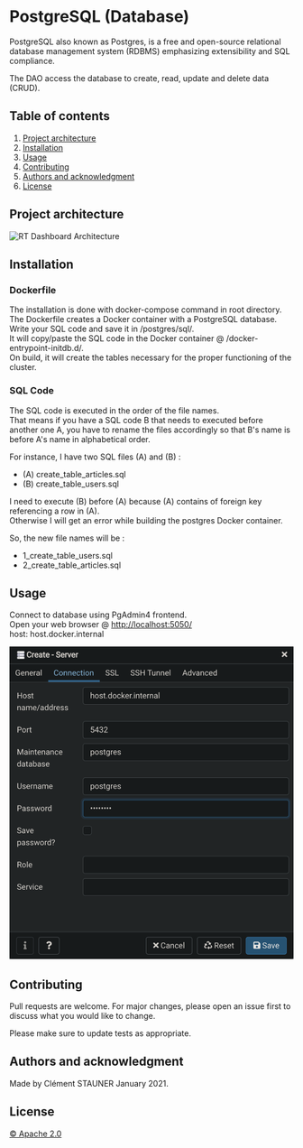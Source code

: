 # PostgreSQL (Database)

PostgreSQL also known as Postgres, is a free and open-source relational database management system (RDBMS) emphasizing extensibility and SQL compliance.

The DAO access the database to create, read, update and delete data (CRUD).

## Table of contents

1. [Project architecture](#Project-architecture)
2. [Installation](#Installation)
3. [Usage](#Usage)
4. [Contributing](#Contributing)
5. [Authors and acknowledgment](#Authors-and-acknowledgment)
6. [License](#License)

## Project architecture

<img
    src="../docs/img/architecture2.png"
    alt="RT Dashboard Architecture"
/>

## Installation

### Dockerfile

The installation is done with docker-compose command in root directory. \
The Dockerfile creates a Docker container with a PostgreSQL database. \
Write your SQL code and save it in /postgres/sql/. \
It will copy/paste the SQL code in the Docker container @ /docker-entrypoint-initdb.d/. \
On build, it will create the tables necessary for the proper functioning of the cluster.

### SQL Code

The SQL code is executed in the order of the file names. \
That means if you have a SQL code B that needs to executed before another one A, you have to rename the files accordingly so that B's name is before A's name in alphabetical order.

For instance, I have two SQL files (A) and (B) :

- (A) create_table_articles.sql
- (B) create_table_users.sql

I need to execute (B) before (A) because (A) contains of foreign key referencing a row in (A). \
Otherwise I will get an error while building the postgres Docker container.

So, the new file names will be :

- 1_create_table_users.sql
- 2_create_table_articles.sql

## Usage

Connect to database using PgAdmin4 frontend. \
Open your web browser @ <http://localhost:5050/> \
host: host.docker.internal

<img
    src="../docs/img/pgadmin4_login.png"
    alt="PgAdmin4 Login"
/>

## Contributing

Pull requests are welcome. For major changes, please open an issue first to discuss what you would like to change.

Please make sure to update tests as appropriate.

## Authors and acknowledgment

Made by Clément STAUNER January 2021.

## License

[© Apache 2.0](https://www.apache.org/licenses/LICENSE-2.0.html)
